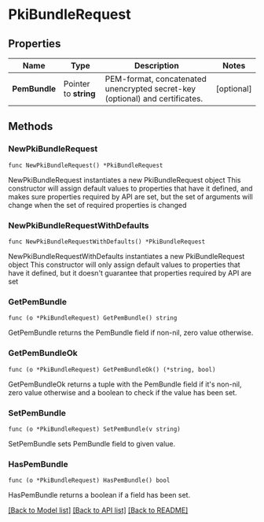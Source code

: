 # PkiBundleRequest

## Properties

Name | Type | Description | Notes
------------ | ------------- | ------------- | -------------
**PemBundle** | Pointer to **string** | PEM-format, concatenated unencrypted secret-key (optional) and certificates. | [optional] 

## Methods

### NewPkiBundleRequest

`func NewPkiBundleRequest() *PkiBundleRequest`

NewPkiBundleRequest instantiates a new PkiBundleRequest object
This constructor will assign default values to properties that have it defined,
and makes sure properties required by API are set, but the set of arguments
will change when the set of required properties is changed

### NewPkiBundleRequestWithDefaults

`func NewPkiBundleRequestWithDefaults() *PkiBundleRequest`

NewPkiBundleRequestWithDefaults instantiates a new PkiBundleRequest object
This constructor will only assign default values to properties that have it defined,
but it doesn't guarantee that properties required by API are set

### GetPemBundle

`func (o *PkiBundleRequest) GetPemBundle() string`

GetPemBundle returns the PemBundle field if non-nil, zero value otherwise.

### GetPemBundleOk

`func (o *PkiBundleRequest) GetPemBundleOk() (*string, bool)`

GetPemBundleOk returns a tuple with the PemBundle field if it's non-nil, zero value otherwise
and a boolean to check if the value has been set.

### SetPemBundle

`func (o *PkiBundleRequest) SetPemBundle(v string)`

SetPemBundle sets PemBundle field to given value.

### HasPemBundle

`func (o *PkiBundleRequest) HasPemBundle() bool`

HasPemBundle returns a boolean if a field has been set.


[[Back to Model list]](../README.md#documentation-for-models) [[Back to API list]](../README.md#documentation-for-api-endpoints) [[Back to README]](../README.md)


